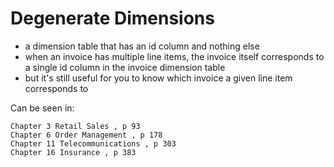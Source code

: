# Degenerate Dimensions 

- a dimension table that has an id column and nothing else
- when an invoice has multiple line items, the invoice itself corresponds to a single id column in the invoice dimension table 
- but it's still useful for you to know which invoice a given line item corresponds to  

Can be seen in: 
```
Chapter 3 Retail Sales , p 93
Chapter 6 Order Management , p 178
Chapter 11 Telecommunications , p 303
Chapter 16 Insurance , p 383
```
